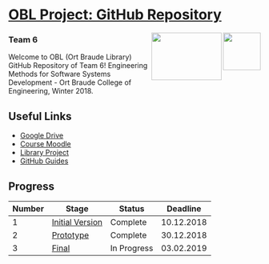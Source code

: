 

# [OBL Project: GitHub Repository](https://github.com/yarinbehere/LibraryProject)

<img align="right" width="75" height="75" src="https://i.ibb.co/K9yP5wr/web-hi-res-512.png">
<img align="right" width="140" height="95" src="https://www.el-mor.co.il/wp-content/uploads/ort_brauda.png">

### Team 6

Welcome to OBL (Ort Braude Library) GitHub Repository of Team 6!
Engineering Methods for Software Systems Development - Ort Braude College of Engineering, Winter 2018.

## Useful Links

* [Google Drive](https://goo.gl/G8cMne)
* [Course Moodle](https://moodle.braude.ac.il/course/view.php?id=17717)
* [Library Project](https://drive.google.com/file/d/1ylRLafnkxrmmW_v-e1N15jRnkbQvrfCx/view?usp=sharing)
* [GitHub Guides](https://guides.github.com)

## Progress 
| Number | Stage                     | Status            | Deadline    |
| -------| --------------------------| ------------------| ------------|
|1|[Initial Version](https://drive.google.com/file/d/12a7PqRIhnVGxzQJu8xPEMC_QUpPxNH6w/view?usp=sharing)|Complete|10.12.2018|
|2|[Prototype](https://drive.google.com/file/d/1wAxsbzrhtbeR8ND2x6PZCwbLrZnK3nW0/view?usp=sharing)| Complete|30.12.2018|
|3|[Final](https://drive.google.com/file/d/1PG0mUecEWleua4bkF43OnxOL3DmYSxX0/view?usp=sharing)| In Progress|03.02.2019|

